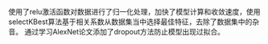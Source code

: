 使用了relu激活函数对数据进行了归一化处理，加快了模型计算和收敛速度，使用selectKBest算法基于相关系数从数据集当中选择最佳特征，去除了数据集中的杂音。
通过学习AlexNet论文添加了dropout方法防止模型出现过拟合。

